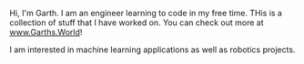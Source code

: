 Hi, I'm Garth.  I am an engineer learning to code in my free time.  THis is a collection of stuff that I have worked on.  You can check out more at www.Garths.World!

I am interested in machine learning applications as well as robotics projects.  
